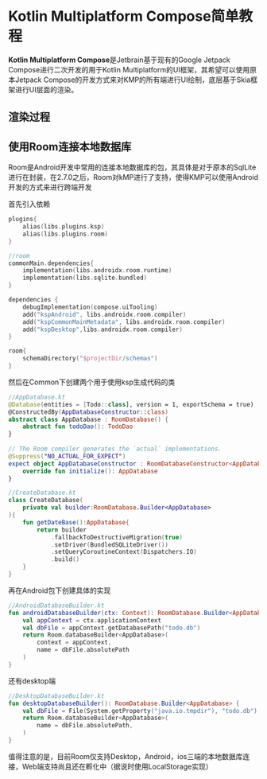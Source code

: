 # Kotlin Multiplatform Compose简单教程

**Kotlin Multiplatform Compose**是Jetbrain基于现有的Google Jetpack Compose进行二次开发的用于Kotlin Multiplatform的UI框架，其希望可以使用原本Jetpack Compose的开发方式来对KMP的所有端进行UI绘制，底层基于Skia框架进行UI层面的渲染。

## 渲染过程


## 使用Room连接本地数据库

Room是Android开发中常用的连接本地数据库的包，其具体是对于原本的SqlLite进行在封装，在2.7.0之后，Room对kMP进行了支持，使得KMP可以使用Android开发的方式来进行跨端开发

首先引入依赖
```kotlin
plugins{
	alias(libs.plugins.ksp)  
	alias(libs.plugins.room)
}

//room  
commonMain.dependencies{
	implementation(libs.androidx.room.runtime)  
	implementation(libs.sqlite.bundled)
}

dependencies {  
    debugImplementation(compose.uiTooling)  
    add("kspAndroid", libs.androidx.room.compiler)  
    add("kspCommonMainMetadata", libs.androidx.room.compiler)  
    add("kspDesktop",libs.androidx.room.compiler)  
}

room{  
    schemaDirectory("$projectDir/schemas")  
}
```


然后在Common下创建两个用于使用ksp生成代码的类

```kotlin
//AppDatabase.kt
@Database(entities = [Todo::class], version = 1, exportSchema = true)  
@ConstructedBy(AppDatabaseConstructor::class)  
abstract class AppDatabase : RoomDatabase() {  
    abstract fun todoDao(): TodoDao  
}  
  
// The Room compiler generates the `actual` implementations.  
@Suppress("NO_ACTUAL_FOR_EXPECT")  
expect object AppDatabaseConstructor : RoomDatabaseConstructor<AppDatabase> {  
    override fun initialize(): AppDatabase  
}
```

```kotlin
//CreateDatabase.kt
class CreateDatabase(  
    private val builder:RoomDatabase.Builder<AppDatabase>  
){  
    fun getDateBase():AppDatabase{  
        return builder  
            .fallbackToDestructiveMigration(true)  
            .setDriver(BundledSQLiteDriver())  
            .setQueryCoroutineContext(Dispatchers.IO)  
            .build()  
    }  
}
```

再在Android包下创建具体的实现

```kotlin
//AndroidDatabaseBuilder.kt
fun androidDatabaseBuilder(ctx: Context): RoomDatabase.Builder<AppDatabase> {  
    val appContext = ctx.applicationContext  
    val dbFile = appContext.getDatabasePath("todo.db")  
    return Room.databaseBuilder<AppDatabase>(  
        context = appContext,  
        name = dbFile.absolutePath  
    )  
}
```

还有desktop端

```kotlin
//DesktopDatabaseBuilder.kt
fun desktopDatabaseBuilder(): RoomDatabase.Builder<AppDatabase> {  
    val dbFile = File(System.getProperty("java.io.tmpdir"), "todo.db")  
    return Room.databaseBuilder<AppDatabase>(  
        name = dbFile.absolutePath,  
    )  
}
```

值得注意的是，目前Room仅支持Desktop，Android，ios三端的本地数据库连接，Web端支持尚且还在孵化中（据说时使用LocalStorage实现）

